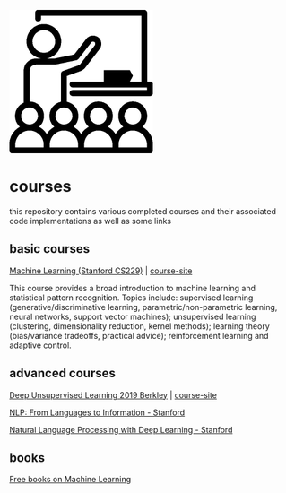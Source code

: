 ![alt text](https://github.com/hadze/misc/blob/master/Science-Classroom-icon.png)

# courses
this repository contains various completed courses and their associated code implementations as well as some links

## basic courses
[Machine Learning (Stanford CS229)](https://www.youtube.com/playlist?list=PLoROMvodv4rMiGQp3WXShtMGgzqpfVfbU) | [course-site](http://cs229.stanford.edu/syllabus-autumn2018.html)

This course provides a broad introduction to machine learning and statistical pattern recognition. Topics include: supervised learning (generative/discriminative learning, parametric/non-parametric learning, neural networks, support vector machines); unsupervised learning (clustering, dimensionality reduction, kernel methods); learning theory (bias/variance tradeoffs, practical advice); reinforcement learning and adaptive control.

## advanced courses
[Deep Unsupervised Learning 2019 Berkley](https://www.youtube.com/channel/UCf4SX8kAZM_oGcZjMREsU9w/videos) | [course-site](https://sites.google.com/view/berkeley-cs294-158-sp19/home)

[NLP: From Languages to Information - Stanford](https://web.stanford.edu/class/cs124/)

[Natural Language Processing with Deep Learning - Stanford](https://web.stanford.edu/class/cs224n/)

## books
[Free books on Machine Learning](https://towardsdatascience.com/springer-has-released-65-machine-learning-and-data-books-for-free-961f8181f189)

